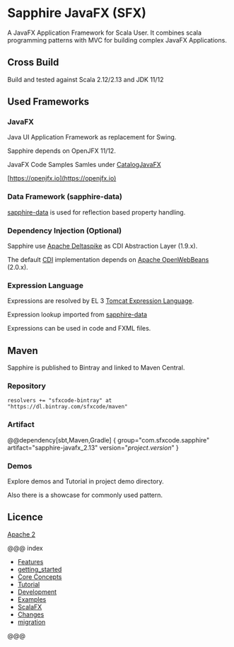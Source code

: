 # Sapphire JavaFX (SFX)

A JavaFX  Application Framework for Scala User. It combines scala programming patterns with MVC for building complex JavaFX Applications.

## Cross Build

Build and tested against Scala 2.12/2.13 and JDK 11/12


## Used Frameworks

### JavaFX

Java UI Application Framework as replacement for Swing.

Sapphire depends on OpenJFX 11/12.

JavaFX Code Samples Samles under [CatalogJavaFX](http://www.java2s.com/Code/Java/JavaFX/CatalogJavaFX.htm)

[https://openjfx.io](https://openjfx.io)

### Data Framework (sapphire-data)

[sapphire-data](https://sfxcode.github.io/sapphire-data/) is used for reflection based property handling.


### Dependency Injection (Optional)

Sapphire use [Apache Deltaspike](http://deltaspike.apache.org) as CDI Abstraction Layer (1.9.x).

The default [CDI](https://de.wikipedia.org/wiki/Contexts_and_Dependency_Injection) implementation depends on [Apache OpenWebBeans](http://openwebbeans.apache.org) (2.0.x).

### Expression Language

Expressions are resolved by EL 3 [Tomcat Expression Language](https://tomcat.apache.org/tomcat-8.0-doc/elapi/index.html).

Expression lookup imported from [sapphire-data](https://sfxcode.github.io/sapphire-data/)

Expressions can be used in code and FXML files.

## Maven

Sapphire is published to Bintray and linked to Maven Central.

### Repository

```
resolvers += "sfxcode-bintray" at "https://dl.bintray.com/sfxcode/maven"

```

### Artifact

@@dependency[sbt,Maven,Gradle] {
  group="com.sfxcode.sapphire"
  artifact="sapphire-javafx_2.13"
  version="$project.version$"
}

### Demos

Explore demos and Tutorial in project demo directory.

Also there is a showcase for commonly used pattern.



## Licence

[Apache 2](https://github.com/sfxcode/sapphire-javafx/blob/master/LICENSE)

@@@ index

 - [Features](features.md)
 - [getting_started](getting_started.md)
 - [Core Concepts](detail/index.md)
 - [Tutorial](tutorial/index.md)
 - [Development](development/index.md)
 - [Examples](sample/index.md)
 - [ScalaFX](scalafx.md)
 - [Changes ](changes.md)
 - [migration](migration.md)

@@@
